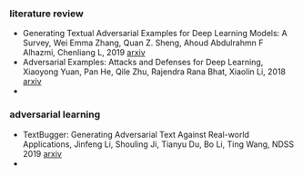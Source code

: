 ### literature review

+ Generating Textual Adversarial Examples for Deep Learning Models: A Survey, Wei Emma Zhang, Quan Z. Sheng, Ahoud Abdulrahmn F Alhazmi, Chenliang L, 2019 [arxiv](https://arxiv.org/abs/1901.06796) 
+ Adversarial Examples: Attacks and Defenses for Deep Learning, Xiaoyong Yuan, Pan He, Qile Zhu, Rajendra Rana Bhat, Xiaolin Li, 2018 [arxiv](https://arxiv.org/abs/1712.07107v1) 
+ 

### adversarial learning

- TextBugger: Generating Adversarial Text Against Real-world Applications, Jinfeng Li, Shouling Ji, Tianyu Du, Bo Li, Ting Wang, NDSS 2019 [arxiv](https://arxiv.org/abs/1812.05271) 
- 